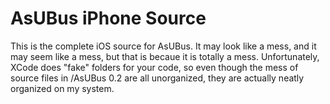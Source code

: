 AsUBus iPhone Source
========

This is the complete iOS source for AsUBus. It may look like 
a mess, and it may seem like a mess, but that is becaue it is
totally a mess. Unfortunately, XCode does "fake" folders for 
your code, so even though the mess of source files in /AsUBus 0.2
are all unorganized, they are actually neatly organized on my system.
